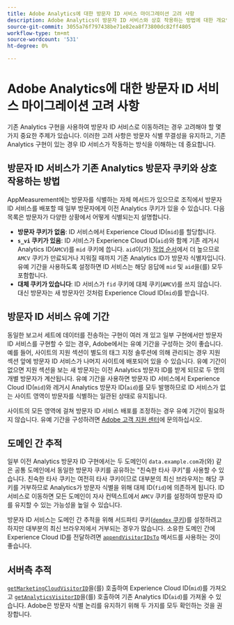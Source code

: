 ```yaml
---
title: Adobe Analytics에 대한 방문자 ID 서비스 마이그레이션 고려 사항
description: Adobe Analytics이 방문자 ID 서비스와 상호 작용하는 방법에 대한 개요입니다.
source-git-commit: 3055a76f797438be71e82ea8f73800dc82ff4805
workflow-type: tm+mt
source-wordcount: '531'
ht-degree: 0%

---
```


# Adobe Analytics에 대한 방문자 ID 서비스 마이그레이션 고려 사항

기존 Analytics 구현을 사용하여 방문자 ID 서비스로 이동하려는 경우 고려해야 할 몇 가지 중요한 주제가 있습니다. 이러한 고려 사항은 방문자 식별 무결성을 유지하고, 기존 Analytics 구현이 있는 경우 ID 서비스가 작동하는 방식을 이해하는 데 중요합니다.

## 방문자 ID 서비스가 기존 Analytics 방문자 쿠키와 상호 작용하는 방법

AppMeasurement에는 방문자를 식별하는 자체 메서드가 있으므로 조직에서 방문자 ID 서비스를 배포할 때 일부 방문자에게 이전 Analytics 쿠키가 있을 수 있습니다. 다음 목록은 방문자가 다양한 상황에서 어떻게 식별되는지 설명합니다.

* **방문자 쿠키가 없음**: ID 서비스에서 Experience Cloud ID(`mid`)를 할당합니다.
* **`s_vi` 쿠키가 있음**: ID 서비스가 Experience Cloud ID(`aid`)와 함께 기존 레거시 Analytics ID(`AMCV`)를 `mid` 쿠키에 씁니다. `aid`이(가) [작업 순서](overview.md)에서 더 높으므로 `AMCV` 쿠키가 만료되거나 지워질 때까지 기존 Analytics ID가 방문자 식별자입니다. 유예 기간을 사용하도록 설정하면 ID 서비스는 해당 응답에 `mid` 및 `aid`을(를) 모두 포함합니다.
* **대체 쿠키가 있습니다**: ID 서비스가 `fid` 쿠키에 대체 쿠키(`AMCV`)를 쓰지 않습니다. 대신 방문자는 새 방문자인 것처럼 Experience Cloud ID(`mid`)를 받습니다.

## 방문자 ID 서비스 유예 기간

동일한 보고서 세트에 데이터를 전송하는 구현이 여러 개 있고 일부 구현에서만 방문자 ID 서비스를 구현할 수 있는 경우, Adobe에서는 유예 기간을 구성하는 것이 좋습니다. 예를 들어, 사이트의 지원 섹션이 별도의 태그 지정 솔루션에 의해 관리되는 경우 지원 섹션 앞에 방문자 ID 서비스가 나머지 사이트에 배포되어 있을 수 있습니다. 유예 기간이 없으면 지원 섹션을 보는 새 방문자는 이전 Analytics 방문자 ID를 받게 되므로 두 명의 개별 방문자가 계산됩니다. 유예 기간을 사용하면 방문자 ID 서비스에서 Experience Cloud ID(`mid`)와 레거시 Analytics 방문자 ID(`aid`)를 모두 발행하므로 ID 서비스가 없는 사이트 영역이 방문자를 식별하는 일관된 상태로 유지됩니다.

사이트의 모든 영역에 걸쳐 방문자 ID 서비스 배포를 조정하는 경우 유예 기간이 필요하지 않습니다. 유예 기간을 구성하려면 [Adobe 고객 지원 센터](https://helpx.adobe.com/marketing-cloud/contact-support.html)에 문의하십시오.

## 도메인 간 추적

일부 이전 Analytics 방문자 ID 구현에서는 두 도메인이 `data.example.com`과(와) 같은 공통 도메인에서 동일한 방문자 쿠키를 공유하는 &quot;친숙한 타사 쿠키&quot;를 사용할 수 있습니다. 친숙한 타사 쿠키는 여전히 타사 쿠키이므로 대부분의 최신 브라우저는 해당 쿠키를 거부하므로 Analytics가 방문자 식별을 위해 대체 ID(`fid`)에 의존하게 됩니다. ID 서비스로 이동하면 모든 도메인이 자사 컨텍스트에서 `AMCV` 쿠키를 설정하여 방문자 ID를 유지할 수 있는 가능성을 높일 수 있습니다.

방문자 ID 서비스는 도메인 간 추적을 위해 서드파티 쿠키([`demdex` 쿠키](https://experienceleague.adobe.com/en/docs/id-service/using/intro/cookies))를 설정하려고 하지만 대부분의 최신 브라우저에서 거부되는 경우가 많습니다. 소유한 도메인 간에 Experience Cloud ID를 전달하려면 [`appendVisitorIDsTo`](https://experienceleague.adobe.com/en/docs/id-service/using/id-service-api/methods/appendvisitorid) 메서드를 사용하는 것이 좋습니다.

## 서버측 추적

[`getMarketingCloudVisitorID`](https://experienceleague.adobe.com/en/docs/id-service/using/id-service-api/methods/getmcvid)을(를) 호출하여 Experience Cloud ID(`mid`)를 가져오고 [`getAnalyticsVisitorID`](https://experienceleague.adobe.com/en/docs/id-service/using/id-service-api/methods/getanalyticsvisitorid)을(를) 호출하여 기존 Analytics ID(`aid`)를 가져올 수 있습니다. Adobe은 방문자 식별 논리를 유지하기 위해 두 가지를 모두 확인하는 것을 권장합니다.
